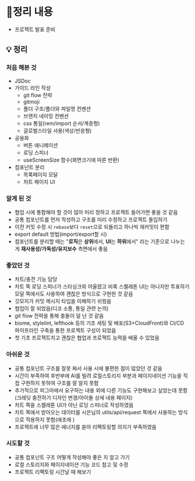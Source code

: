 # 📝정리 내용

- 프로젝트 발표 준비

## 💡 정리

### 처음 해본 것

- JSDoc
- 가이드 라인 작성
    - git flow 전략
    - gitmoji
    - 폴더 구조/폴더와 파일명 컨벤션
    - 브랜치 네이밍 컨벤션
    - css 통일(rem/import 순서/계층형)
    - 글로벌스타일 사용(색상/반응형)
- 공용화
    - 버튼 애니메이션
    - 로딩 스피너
    - useScreenSize 함수(화면크기에 따른 반환)
- 컴포넌트 분리
    - 목록페이지 모달
    - 차트 페이지 UI

### 알게 된 것

- 협업 시에 통합해야 할 것이 많아 미리 정하고 프로젝트 들어가면 좋을 것 같음
- 공통 컴포넌트를 먼저 작성하고 구조를 미리 수정하고 프로젝트 돌입하기
- 이전 커밋 수정 시 `rebase`보다 `reset`으로 되돌리고 하나씩 재커밋이 편함
- export default 방법(import/export할 시)
- 컴포넌트를 분리할 때는 "**로직**은 **상위**에서, **UI**는 **하위**에서" 라는 기준으로 나누는 게 **재사용성/가독성/유지보수** 측면에서 좋음

### 좋았던 것

- 차트/충전 기능 담당
- 차트 쪽 로딩 스피너가 스타싱크와 어울렸고 비록 스켈레톤 UI는 아니지만 투표하기 모달 쪽에서도 사용하여 괜찮은 방식으로 구현한 것 같음
- 깃모지가 커밋 메시지 타입을 이해하기 쉬웠음
- 협업이 잘 되었음(디코 소통, 통일 관련 논의)
- git flow 전략을 통해 충돌이 덜 난 것 같음
- biome, stylelint, lefthook 등의 기초 세팅 및 배포(S3+CloudFront)와 CI/CD 파이프라인 구축을 통한 프로젝트 구성이 되었음
- 첫 기초 프로젝트치고 괜찮은 협업과 프로젝트 능력을 배울 수 있었음

### 아쉬운 것

- 공통 컴포넌트 구조를 잘못 짜서 사용 시에 불편한 점이 많았던 것 같음
- 시간이 부족하여 후반부에 AI를 빌려 로컬스토리지 부분과 페이지네이션 기능을 직접 구현하지 못하여 구조를 잘 알지 못함
- 추가적으로 피그마에서 요구하는 내용 외에 다른 기능도 구현해보고 싶었는데 못함(크레딧 충전하기 디자인 변경/아이돌 상세 내용 페이지)
- 차트 쪽을 스켈레톤 UI가 아닌 로딩 스피너로 작성하였음
- 차트 쪽에서 받아오는 데이터를 시은님의 utils/api/request 쪽에서 사용하는 방식으로 적용하지 못함(애초에 )
- 프로젝트에 너무 많은 에너지를 쏟아 리팩토링할 의지가 부족하였음

### 시도할 것

- 공통 컴포넌트 구조 어떻게 작성해야 좋은 지 알고 가기
- 로컬 스토리지와 페이지네이션 기능 코드 참고 및 수정
- 프로젝트 리팩토링 시간날 때 해보기